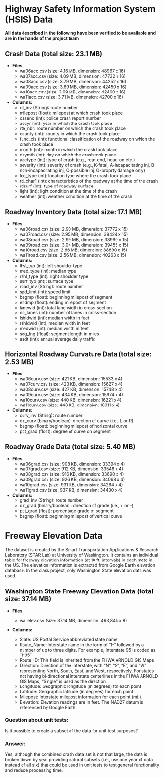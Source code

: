 # Highway Safety Information System (HSIS) Data
**All data described in the following have been verified to be available and are in the hands of the project team** 
## Crash Data (total size: 23.1 MB)
- **Files:** 
	- wa06acc.csv (size: 4.16 MB, dimension: 48967 x 16)
	- wa07acc.csv (size: 4.09 MB, dimension: 47732 x 16)
	- wa08acc.csv (size: 3.79 MB, dimension: 44252 x 16)
	- wa09acc.csv (size: 3.69 MB, dimension: 42450 x 16)
	- wa10acc.csv (size: 3.69 MB, dimension: 42460 x 16)
	- wa11acc.csv (size: 3.71 MB, dimension: 42700 x 16)
- **Columns:**
	- rd_inv (String): route number
	- milepost (float): milepost at which crash took place
	- caseno (int): police crash report number 
	- accyr (int): year in which the crash took place
	- rte_nbr: route number on which the crash took place
	- county (int): county in which the crash took place
	- func_cls (int): functional classification of the roadway on which the crash took place
	- month (int): month in which the crash took place
	- daymth (int): day on which the crash took place
	- acctype (int): type of crash (e.g., rear-end, head-on etc.)
	- severity (int): severity of crash (e.g., K-fatal, A-incapacitating inj, B-non-incapacitating inj, C-possible inj, O-proprty damage only)
	- loc_type (int): location type where the crash took place
	- rd_char1 (int): characteristics of the roadway at the time of the crash
	- rdsurf (int): type of roadway surface
	- light (int): light condition at the time of the crash
	- weather (int): weather condition at the time of the crash

## Roadway Inventory Data (total size: 17.1 MB)
- **Files:**
	- wa06road.csv (size: 2.90 MB, dimension: 37772 x 15)
	- wa07road.csv (size: 2.95 MB, dimension: 38424 x 15)
	- wa08road.csv (size: 2.99 MB, dimension: 38990 x 15)
	- wa09road.csv (size: 3.04 MB, dimension: 39455 x 15)
	- wa10road.csv (size: 2.66 MB, dimension: 38890 x 15)
	- wa11road.csv (size: 2.56 MB, dimension: 40263 x 15)
- **Columns:**
	- lhsl_typ (int): left shoulder type
	- med_type (int): median type
	- rshl_type (int): right shoulder type
	- surf_typ (int): surface type
	- road_inv (String): route number
	- spd_limt (int): speed limit
	- begmp (float): beginning milepost of segment
	- endmp (float): ending milepost of segment
	- lanewid (int): total lane width in cross-section
	- no_lanes (int): number of lanes in cross-section
	- lshldwid (int): median width in feet
	- rshldwid (int): median width in feet
	- medwid (int): median width in feet
	- seg_lng (float): segment length in miles
	- aadt (int): annual average daily traffic

## Horizontal Roadway Curvature Data (total size: 2.53 MB)
- **Files:**
	- wa06curv.csv (size: 421 KB, dimension:  15533 x 4)
	- wa07curv.csv (size: 423 KB, dimension:  15627 x 4)
	- wa08curv.csv (size: 427 KB, dimension:  15748 x 4)
	- wa09curv.csv (size: 434 KB, dimension:  15974 x 4)
	- wa10curv.csv (size: 440 KB, dimension:  16221 x 4)
	- wa11curv.csv (size: 443 KB, dimension:  16311 x 4)
- **Columns:**
	- curv_inv (String): route number
	- dir_curv (binary/boolean): direction of curve (i.e., L or R)
	- begmp (float): beginning milepost of horizontal curve
	- pct_grad (float): degree of curve on segment
	
## Roadway Grade Data (total size: 5.40 MB)
- **Files:**
	- wa06grad.csv (size: 908 KB, dimension: 33394 x 4)
	- wa07grad.csv (size: 912 KB, dimension: 33548 x 4)
	- wa08grad.csv (size: 916 KB, dimension: 33690 x 4)
	- wa09grad.csv (size: 926 KB, dimension: 34068 x 4)
	- wa10grad.csv (size: 931 KB, dimension: 34264 x 4)
	- wa11grad.csv (size: 937 KB, dimension: 34430 x 4)
- **Columns:**
	- grad_inv (String): route number
	- dir_grad (binary/boolean): direction of grade (i.e., + or -)
	- pct_grad (float): percentage grade of segment
	- begmp (float): beginning milepost of vertical curve

# Freeway Elevation Data
The dataset is created by the Smart Transportation Applications & Research Laboratory (STAR Lab) at University of Washington. It contains an individual table for freeway elevation information (at 10 ft. intervals) in each state in the US. The elevation information is extracted from Google Earth elevation database. In the class project, only Washington State elevation data was used.

## Washington State Freeway Elevation Data (total size: 37.14 MB)
- **Files:**
	- wa_elev.csv (size: 37.14 MB, dimension: 463,845 x 8)

- **Columns:**
	- State: US Postal Service abbreviated state name
	- Route_Name: Interstate name in the form of “I-” followed by a number of up to three digits. For example, Interstate 95 is coded as “I-95”
	- Route_ID: This field is inherited from the FHWA ARNOLD GIS Maps
	- Direction: Direction of the interstate, with “N”, “S”, “E”, and “W” representing North, South, East, and West, respectively. For states not having bi-directional interstate centerlines in the FHWA ARNOLD GIS Maps, “Single” is used as the direction
	- Longitude: Geographic longitude (in degrees) for each point
	- Latitude: Geographic latitude (in degrees) for each point
	- Milepost: Interstate milepost information for each point (mi.).
	- Elevation: Elevation readings are in feet. The NAD27 datum is referenced by Google Earth.

### Question about unit tests: 
Is it possible to create a subset of the data for unit test purposes?
### Answer: 
Yes, although the combined crash data set is not that large, the data is broken down by year providing natural subsets (i.e., use one year of data instead of all six) that could be used in unit tests to test general functionality and reduce processing time.
